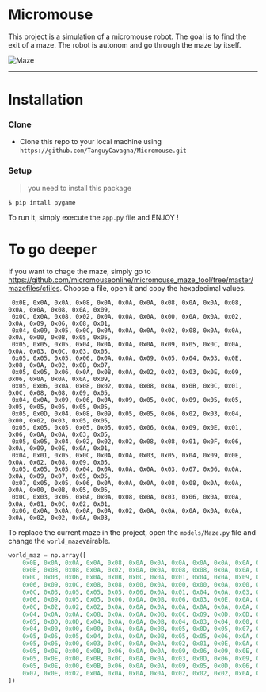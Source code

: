 # Micromouse

This project is a simulation of a micromouse robot. The goal is to find the exit of a maze. The robot is autonom and go through the maze by itself.

![Maze](https://github.com/TanguyCavagna/Micromouse/img/maze.png)

<hr>

# Installation

### Clone
 - Clone this repo to your local machine using ```https://github.com/TanguyCavagna/Micromouse.git```

### Setup

> you need to install this package

```
$ pip intall pygame
```

To run it, simply execute the ```app.py``` file and ENJOY !

# To go deeper

If you want to chage the maze, simply go to https://github.com/micromouseonline/micromouse_maze_tool/tree/master/mazefiles/cfiles.
Choose a file, open it and copy the hexadecimal values.
```
 0x0E, 0x0A, 0x0A, 0x08, 0x0A, 0x0A, 0x0A, 0x08, 0x0A, 0x0A, 0x08, 0x0A, 0x0A, 0x08, 0x0A, 0x09,
 0x0C, 0x0A, 0x08, 0x02, 0x0A, 0x0A, 0x0A, 0x00, 0x0A, 0x0A, 0x02, 0x0A, 0x09, 0x06, 0x08, 0x01,
 0x04, 0x09, 0x05, 0x0C, 0x0A, 0x0A, 0x0A, 0x02, 0x08, 0x0A, 0x0A, 0x0A, 0x00, 0x0B, 0x05, 0x05,
 0x05, 0x05, 0x05, 0x04, 0x0A, 0x0A, 0x0A, 0x09, 0x05, 0x0C, 0x0A, 0x0A, 0x03, 0x0C, 0x03, 0x05,
 0x05, 0x05, 0x05, 0x06, 0x0A, 0x0A, 0x09, 0x05, 0x04, 0x03, 0x0E, 0x08, 0x0A, 0x02, 0x0B, 0x07,
 0x05, 0x05, 0x06, 0x0A, 0x08, 0x0A, 0x02, 0x02, 0x03, 0x0E, 0x09, 0x06, 0x0A, 0x0A, 0x0A, 0x09,
 0x05, 0x06, 0x0A, 0x08, 0x02, 0x0A, 0x08, 0x0A, 0x0B, 0x0C, 0x01, 0x0C, 0x08, 0x08, 0x09, 0x05,
 0x04, 0x0A, 0x09, 0x06, 0x0A, 0x09, 0x05, 0x0C, 0x09, 0x05, 0x05, 0x05, 0x05, 0x05, 0x05, 0x05,
 0x05, 0x0D, 0x04, 0x08, 0x09, 0x05, 0x05, 0x06, 0x02, 0x03, 0x04, 0x00, 0x02, 0x03, 0x05, 0x05,
 0x05, 0x05, 0x05, 0x05, 0x05, 0x05, 0x06, 0x0A, 0x09, 0x0E, 0x01, 0x06, 0x0A, 0x0A, 0x03, 0x05,
 0x05, 0x05, 0x04, 0x02, 0x02, 0x02, 0x08, 0x08, 0x01, 0x0F, 0x06, 0x0A, 0x09, 0x0E, 0x0A, 0x01,
 0x04, 0x01, 0x05, 0x0C, 0x0A, 0x0A, 0x03, 0x05, 0x04, 0x09, 0x0E, 0x0A, 0x02, 0x08, 0x09, 0x05,
 0x05, 0x05, 0x05, 0x04, 0x0A, 0x0A, 0x0A, 0x03, 0x07, 0x06, 0x0A, 0x0A, 0x09, 0x07, 0x05, 0x05,
 0x07, 0x05, 0x05, 0x06, 0x0A, 0x0A, 0x0A, 0x08, 0x08, 0x0A, 0x0A, 0x0A, 0x00, 0x0B, 0x05, 0x05,
 0x0C, 0x03, 0x06, 0x0A, 0x0A, 0x08, 0x0A, 0x03, 0x06, 0x0A, 0x0A, 0x0A, 0x01, 0x0C, 0x02, 0x01,
 0x06, 0x0A, 0x0A, 0x0A, 0x0A, 0x02, 0x0A, 0x0A, 0x0A, 0x0A, 0x0A, 0x0A, 0x02, 0x02, 0x0A, 0x03,
```

To replace the current maze in the project, open the ```models/Maze.py``` file and change the ```world_maze```vairable.
```python
world_maz = np.array([
    0x0E, 0x0A, 0x0A, 0x0A, 0x08, 0x0A, 0x0A, 0x0A, 0x0A, 0x0A, 0x0A, 0x0A, 0x08, 0x0A, 0x0A, 0x0B,
    0x0E, 0x08, 0x08, 0x0A, 0x02, 0x0A, 0x0A, 0x08, 0x08, 0x0A, 0x0A, 0x0A, 0x02, 0x08, 0x08, 0x0B,
    0x0C, 0x03, 0x06, 0x0A, 0x0B, 0x0C, 0x0A, 0x01, 0x04, 0x0A, 0x09, 0x0E, 0x0A, 0x03, 0x06, 0x09,
    0x06, 0x09, 0x0C, 0x08, 0x08, 0x00, 0x0A, 0x00, 0x00, 0x0A, 0x00, 0x08, 0x08, 0x09, 0x0C, 0x03,
    0x0C, 0x03, 0x05, 0x05, 0x05, 0x06, 0x0A, 0x01, 0x04, 0x0A, 0x03, 0x05, 0x05, 0x05, 0x06, 0x09,
    0x06, 0x09, 0x05, 0x05, 0x06, 0x0A, 0x0B, 0x06, 0x03, 0x0E, 0x0A, 0x03, 0x05, 0x05, 0x0C, 0x03,
    0x0C, 0x02, 0x02, 0x02, 0x0A, 0x0A, 0x0A, 0x0A, 0x0A, 0x0A, 0x0A, 0x0A, 0x02, 0x02, 0x02, 0x09,
    0x04, 0x0A, 0x0A, 0x08, 0x0A, 0x0A, 0x0B, 0x0C, 0x09, 0x0D, 0x0D, 0x0D, 0x0D, 0x0D, 0x0D, 0x05,
    0x05, 0x0D, 0x0D, 0x04, 0x0A, 0x0A, 0x0B, 0x04, 0x03, 0x04, 0x00, 0x00, 0x00, 0x00, 0x00, 0x01,
    0x04, 0x00, 0x00, 0x00, 0x0A, 0x0A, 0x0B, 0x05, 0x0D, 0x05, 0x07, 0x07, 0x07, 0x07, 0x07, 0x05,
    0x05, 0x05, 0x05, 0x04, 0x0A, 0x0A, 0x0B, 0x05, 0x05, 0x06, 0x0A, 0x0A, 0x0A, 0x08, 0x0B, 0x05,
    0x05, 0x06, 0x00, 0x03, 0x0C, 0x0A, 0x0A, 0x02, 0x01, 0x0E, 0x0A, 0x09, 0x0E, 0x00, 0x0B, 0x05,
    0x05, 0x0E, 0x00, 0x0B, 0x06, 0x0A, 0x0A, 0x09, 0x06, 0x09, 0x0E, 0x01, 0x0E, 0x00, 0x0B, 0x05,
    0x05, 0x0E, 0x00, 0x0B, 0x0C, 0x0A, 0x0A, 0x03, 0x0D, 0x06, 0x09, 0x05, 0x0E, 0x00, 0x0B, 0x05,
    0x05, 0x0E, 0x00, 0x0B, 0x06, 0x0A, 0x0A, 0x09, 0x05, 0x0D, 0x06, 0x01, 0x0E, 0x00, 0x0B, 0x05,
    0x07, 0x0E, 0x02, 0x0A, 0x0A, 0x0A, 0x0A, 0x02, 0x02, 0x02, 0x0A, 0x02, 0x0A, 0x02, 0x0B, 0x07,
])
```